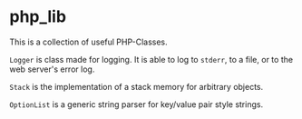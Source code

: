 # php_lib

This is a collection of useful PHP-Classes.

`Logger` is class made for logging. It is able to log to `stderr`, to a file, or to the web server's error log.

`Stack` is the implementation of a stack memory for arbitrary objects.

`OptionList` is a generic string parser for key/value pair style strings.

